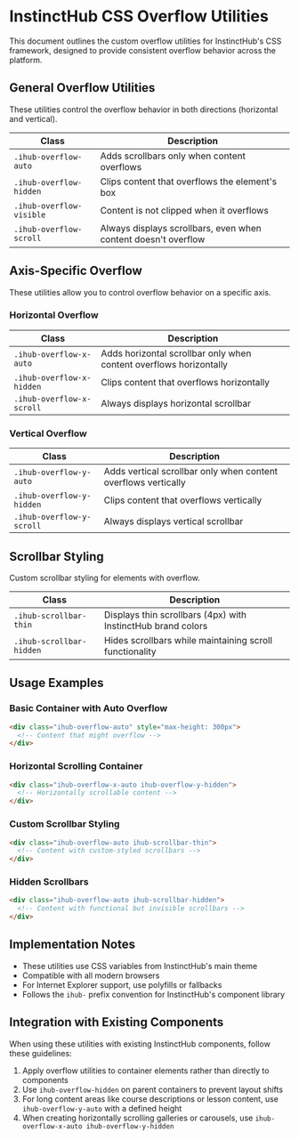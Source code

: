 # InstinctHub CSS Overflow Utilities

This document outlines the custom overflow utilities for InstinctHub's CSS framework, designed to provide consistent overflow behavior across the platform.

## General Overflow Utilities

These utilities control the overflow behavior in both directions (horizontal and vertical).

| Class | Description |
|-------|-------------|
| `.ihub-overflow-auto` | Adds scrollbars only when content overflows |
| `.ihub-overflow-hidden` | Clips content that overflows the element's box |
| `.ihub-overflow-visible` | Content is not clipped when it overflows |
| `.ihub-overflow-scroll` | Always displays scrollbars, even when content doesn't overflow |

## Axis-Specific Overflow

These utilities allow you to control overflow behavior on a specific axis.

### Horizontal Overflow

| Class | Description |
|-------|-------------|
| `.ihub-overflow-x-auto` | Adds horizontal scrollbar only when content overflows horizontally |
| `.ihub-overflow-x-hidden` | Clips content that overflows horizontally |
| `.ihub-overflow-x-scroll` | Always displays horizontal scrollbar |

### Vertical Overflow

| Class | Description |
|-------|-------------|
| `.ihub-overflow-y-auto` | Adds vertical scrollbar only when content overflows vertically |
| `.ihub-overflow-y-hidden` | Clips content that overflows vertically |
| `.ihub-overflow-y-scroll` | Always displays vertical scrollbar |

## Scrollbar Styling

Custom scrollbar styling for elements with overflow.

| Class | Description |
|-------|-------------|
| `.ihub-scrollbar-thin` | Displays thin scrollbars (4px) with InstinctHub brand colors |
| `.ihub-scrollbar-hidden` | Hides scrollbars while maintaining scroll functionality |

## Usage Examples

### Basic Container with Auto Overflow

```html
<div class="ihub-overflow-auto" style="max-height: 300px">
  <!-- Content that might overflow -->
</div>
```

### Horizontal Scrolling Container

```html
<div class="ihub-overflow-x-auto ihub-overflow-y-hidden">
  <!-- Horizontally scrollable content -->
</div>
```

### Custom Scrollbar Styling

```html
<div class="ihub-overflow-auto ihub-scrollbar-thin">
  <!-- Content with custom-styled scrollbars -->
</div>
```

### Hidden Scrollbars

```html
<div class="ihub-overflow-auto ihub-scrollbar-hidden">
  <!-- Content with functional but invisible scrollbars -->
</div>
```

## Implementation Notes

- These utilities use CSS variables from InstinctHub's main theme
- Compatible with all modern browsers
- For Internet Explorer support, use polyfills or fallbacks
- Follows the `ihub-` prefix convention for InstinctHub's component library

## Integration with Existing Components

When using these utilities with existing InstinctHub components, follow these guidelines:

1. Apply overflow utilities to container elements rather than directly to components
2. Use `ihub-overflow-hidden` on parent containers to prevent layout shifts
3. For long content areas like course descriptions or lesson content, use `ihub-overflow-y-auto` with a defined height
4. When creating horizontally scrolling galleries or carousels, use `ihub-overflow-x-auto ihub-overflow-y-hidden`